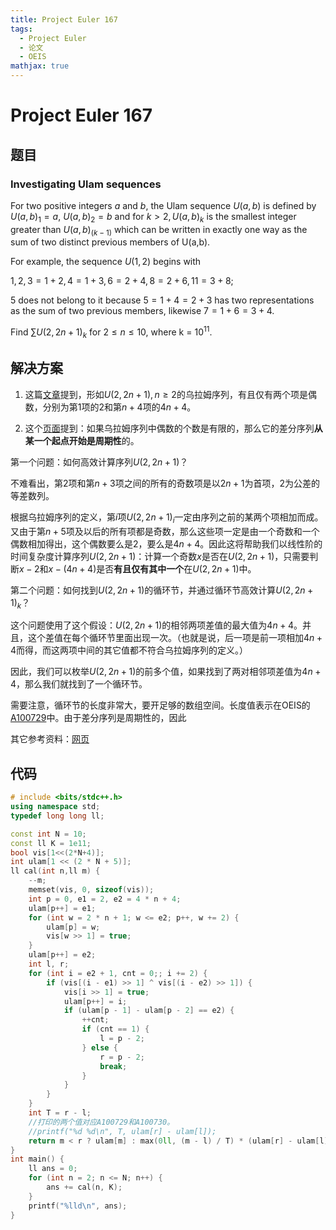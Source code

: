 ```yaml
---
title: Project Euler 167
tags:
  - Project Euler
  - 论文
  - OEIS
mathjax: true
---
```

<escape><!-- more --></escape>
    
    

# Project Euler 167
## 题目
### Investigating Ulam sequences
For two positive integers $a$ and $b$, the Ulam sequence $U(a,b)$ is defined by $U(a,b)_1 = a$, $U(a,b)_2 = b$ and for $k > 2,U(a,b)_k$ is the smallest integer greater than $U(a,b)_{(k-1)}$ which can be written in exactly one way as the sum of two distinct previous members of U(a,b).

For example, the sequence $U(1,2)$ begins with

$1, 2, 3 = 1 + 2, 4 = 1 + 3, 6 = 2 + 4, 8 = 2 + 6, 11 = 3 + 8;$

$5$ does not belong to it because $5 = 1 + 4 = 2 + 3$ has two representations as the sum of two previous members, likewise $7 = 1 + 6 = 3 + 4$.

Find $\sum U(2,2n+1)_k$ for $2 \leq n \leq 10$, where k = $10^{11}$.


## 解决方案

1. 这篇[文章](http://projecteuclid.org/download/pdf_1/euclid.em/1048709116)提到，形如$U(2,2n+1),n\ge 2$的乌拉姆序列，有且仅有两个项是偶数，分别为第$1$项的$2$和第$n+4$项的$4n+4$。


2. 这个[页面](https://mathworld.wolfram.com/UlamSequence.html)提到：如果乌拉姆序列中偶数的个数是有限的，那么它的差分序列**从某一个起点开始是周期性**的。

第一个问题：如何高效计算序列$U(2,2n+1)$？

不难看出，第$2$项和第$n+3$项之间的所有的奇数项是以$2n+1$为首项，$2$为公差的等差数列。

根据乌拉姆序列的定义，第$i$项$U(2,2n+1)_i$一定由序列之前的某两个项相加而成。又由于第$n+5$项及以后的所有项都是奇数，那么这些项一定是由一个奇数和一个偶数相加得出，这个偶数要么是$2$，要么是$4n+4$。因此这将帮助我们以线性阶的时间复杂度计算序列$U(2,2n+1)$：计算一个奇数$x$是否在$U(2,2n+1)$，只需要判断$x-2$和$x-(4n+4)$是否**有且仅有其中一个**在$U(2,2n+1)$中。

第二个问题：如何找到$U(2,2n+1)$的循环节，并通过循环节高效计算$U(2,2n+1)_k$？

这个问题使用了这个假设：$U(2,2n+1)$的相邻两项差值的最大值为$4n+4$。并且，这个差值在每个循环节里面出现一次。（也就是说，后一项是前一项相加$4n+4$而得，而这两项中间的其它值都不符合乌拉姆序列的定义。）

因此，我们可以枚举$U(2,2n+1)$的前多个值，如果找到了两对相邻项差值为$4n+4$，那么我们就找到了一个循环节。

需要注意，循环节的长度非常大，要开足够的数组空间。长度值表示在OEIS的[A100729](http://oeis.org/A100729)中。由于差分序列是周期性的，因此

其它参考资料：[网页](https://www.sciencedirect.com/science/article/pii/009731659290042S)

## 代码

```C++
# include <bits/stdc++.h>
using namespace std;
typedef long long ll;

const int N = 10;
const ll K = 1e11;
bool vis[1<<(2*N+4)];
int ulam[1 << (2 * N + 5)];
ll cal(int n,ll m) {
    --m;
    memset(vis, 0, sizeof(vis));
    int p = 0, e1 = 2, e2 = 4 * n + 4;
    ulam[p++] = e1;
    for (int w = 2 * n + 1; w <= e2; p++, w += 2) {
        ulam[p] = w;
        vis[w >> 1] = true;
    }
    ulam[p++] = e2;
    int l, r;
    for (int i = e2 + 1, cnt = 0;; i += 2) {
        if (vis[(i - e1) >> 1] ^ vis[(i - e2) >> 1]) {
            vis[i >> 1] = true;
            ulam[p++] = i;
            if (ulam[p - 1] - ulam[p - 2] == e2) {
                ++cnt;
                if (cnt == 1) {
                    l = p - 2;
                } else {
                    r = p - 2;
                    break;
                }
            }
        }
    }
    int T = r - l;
    //打印的两个值对应A100729和A100730。
    //printf("%d %d\n", T, ulam[r] - ulam[l]);
    return m < r ? ulam[m] : max(0ll, (m - l) / T) * (ulam[r] - ulam[l]) + ulam[(m - l) % T + l];
}
int main() {
    ll ans = 0;
    for (int n = 2; n <= N; n++) {
        ans += cal(n, K);
    }
    printf("%lld\n", ans);
}
```